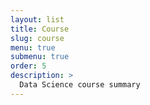 ```yaml
---
layout: list
title: Course
slug: course
menu: true
submenu: true
order: 5
description: >
  Data Science course summary
---
```

